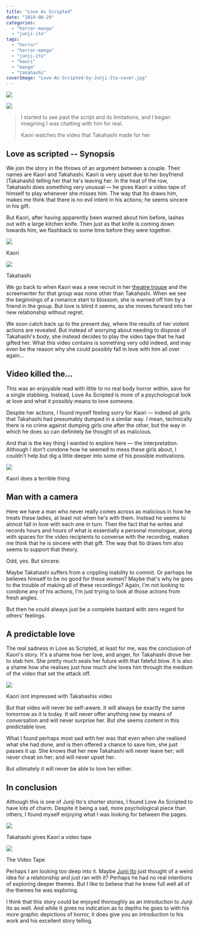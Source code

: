 ```yaml
---
title: "Love As Scripted"
date: "2019-08-29"
categories: 
  - "horror-manga"
  - "junji-ito"
tags: 
  - "horror"
  - "horror-manga"
  - "junji-ito"
  - "kaori"
  - "manga"
  - "takahashi"
coverImage: "Love-As-Scripted-by-Junji-Ito-cover.jpg"
---
```


[![](./images/love-as-scripted-heading-quote.png)](./images/love-as-scripted-heading-quote.png)


[![](images/Love-As-Scripted-by-Junji-Ito-cover.jpg)](images/Love-As-Scripted-by-Junji-Ito-cover.jpg)

> I started to see past the script and its limitations, and I began imagining I was chatting with him for real.
> 
> Kaori watches the video that Takahashi made for her

## Love as scripted -- Synopsis

We join the story in the throws of an argument between a couple. Their names are Kaori and Takahashi. Kaori is very upset due to her boyfriend (Takahashi) telling her that he's leaving her. In the heat of the row, Takahashi does something very unusual — he gives Kaori a video tape of himself to play whenever she misses him. The way that Ito draws him, makes me think that there is no evil intent in his actions; he seems sincere in his gift.

But Kaori, after having apparently been warned about him before, lashes out with a large kitchen knife. Then just as that knife is coming down towards him, we flashback to some time before they were together.

[![](images/Kaori.jpg)](images/Kaori.jpg)

Kaori

[![](images/Takahashi.jpg)](images/Takahashi.jpg)

Takahashi

We go back to when Kaori was a new recruit in her [theatre troupe](https://en.wikipedia.org/wiki/Theatrical_troupe) and the screenwriter for that group was none other than Takahashi. When we see the beginnings of a romance start to blossom, she is warned off him by a friend in the group. But love is blind it seems, as she moves forward into her new relationship without regret.

We soon catch back up to the present day, where the results of her violent actions are revealed. But instead of worrying about needing to dispose of Takahashi's body, she instead decides to play the video tape that he had gifted her. What this video contains is something very odd indeed, and may even be the reason why she could possibly fall in love with him all over again...

## Video killed the...

This was an enjoyable read with little to no real body horror within, save for a single stabbing. Instead, Love As Scripted is more of a psychological look at love and what it possibly means to love someone.

Despite her actions, I found myself feeling sorry for Kaori — indeed all girls that Takahashi had presumably dumped in a similar way. I mean, technically there is no crime against dumping girls one after the other, but the way in which he does so can definitely be thought of as malicious.

And that is the key thing I wanted to explore here — the interpretation. Although I don't condone how he seemed to mess these girls about, I couldn't help but dig a little deeper into some of his possible motivations.

[![](images/Kaori-does-a-terrible-thing.jpg)](images/Kaori-does-a-terrible-thing.jpg)

Kaori does a terrible thing

## Man with a camera

Here we have a man who never really comes across as malicious in how he treats these ladies, at least not when he's with them. Instead he seems to almost fall in love with each one in turn. Then the fact that he writes and records hours and hours of what is essentially a personal monologue, along with spaces for the video recipients to converse with the recording, makes me think that he is sincere with that gift. The way that Ito draws him also seems to support that theory.

Odd, yes. But sincere.

Maybe Takahashi suffers from a crippling inability to commit. Or perhaps he believes himself to be no good for these women? Maybe that's why he goes to the trouble of making all of these recordings? Again, I'm not looking to condone any of his actions, I'm just trying to look at those actions from fresh angles.

But then he could always just be a complete bastard with zero regard for others' feelings.

## A predictable love

The real sadness in Love as Scripted, at least for me, was the conclusion of Kaori's story. It's a shame how her love, and anger, for Takahashi drove her to stab him. She pretty much seals her future with that fateful blow. It is also a shame how she realises just how much she loves him through the medium of the video that set the attack off.

[![](images/Kaori-isnt-impressed-with-Takahashis-video.jpg)](images/Kaori-isnt-impressed-with-Takahashis-video.jpg)

Kaori isnt impressed with Takahashis video

But that video will never be self-aware. It will always be exactly the same tomorrow as it is today. It will never offer anything new by means of conversation and will never surprise her. But she seems content in this predictable love.

What I found perhaps most sad with her was that even when she realised what she had done, and is then offered a chance to save him, she just passes it up. She knows that her new Takahashi will never leave her; will never cheat on her; and will never upset her.

But ultimately it will never be able to love her either.

## In conclusion

Although this is one of Junji Ito's shorter stories, I found Love As Scripted to have lots of charm. Despite it being a sad, more psychological piece than others, I found myself enjoying what I was looking for between the pages.

[![](images/Takahashi-gives-Kaori-a-video-tape.jpg)](images/Takahashi-gives-Kaori-a-video-tape.jpg)

Takahashi gives Kaori a video tape

[![](images/The-video-tape.jpg)](images/The-video-tape.jpg)

The Video Tape

Perhaps I am looking too deep into it. Maybe [Junji Ito](https://junjiitomanga.com) just thought of a weird idea for a relationship and just ran with it? Perhaps he had no real intentions of exploring deeper themes. But I like to believe that he knew full well all of the themes he was exploring.

I think that this story could be enjoyed thoroughly as an introduction to Junji Ito as well. And while it gives no indication as to depths he goes to with his more graphic depictions of horror, it does give you an introduction to his work and his excellent story telling.
